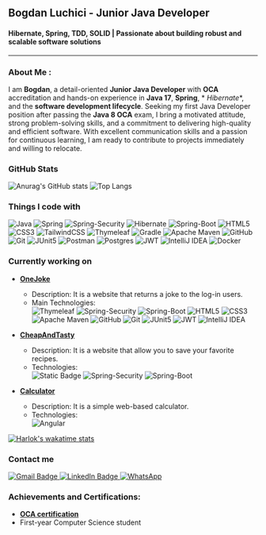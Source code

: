 ## Bogdan Luchici - Junior Java Developer

#### Hibernate, Spring, TDD, SOLID | Passionate about building robust and scalable software solutions

---

### About Me :

I am **Bogdan**, a detail-oriented **Junior Java Developer** with **OCA** accreditation and hands-on experience in **Java 17**, **Spring**, *
*Hibernate**, and the **software development lifecycle**. Seeking my first Java Developer position after passing the **Java 8 OCA** exam, I bring a
motivated attitude, strong problem-solving skills, and a commitment to delivering high-quality and efficient software. With excellent communication
skills and a passion for continuous learning, I am ready to contribute to projects immediately and willing to relocate.

### GitHub Stats

![Anurag's GitHub stats](https://github-readme-stats.vercel.app/api?username=luchici&show_icons=true&hide=stars,prs,issues)
![Top Langs](https://github-readme-stats.vercel.app/api/top-langs/?username=luchici&layout=compact)

### Things I code with

![Java](https://img.shields.io/badge/java-%23ED8B00.svg?style=for-the-badge&logo=openjdk&logoColor=white) ![Spring](https://img.shields.io/badge/spring-%236DB33F.svg?style=for-the-badge&logo=spring&logoColor=white) ![Spring-Security](https://img.shields.io/badge/Spring_Security-6DB33F?style=for-the-badge&logo=Spring-Security&logoColor=white) ![Hibernate](https://img.shields.io/badge/Hibernate-59666C.svg?style=for-the-badge&logo=Hibernate&logoColor=white) ![Spring-Boot](https://img.shields.io/badge/Spring%20Boot-6DB33F.svg?style=for-the-badge&logo=Spring-Boot&logoColor=white) ![HTML5](https://img.shields.io/badge/html5-%23E34F26.svg?style=for-the-badge&logo=html5&logoColor=white) ![CSS3](https://img.shields.io/badge/css3-%231572B6.svg?style=for-the-badge&logo=css3&logoColor=white) ![TailwindCSS](https://img.shields.io/badge/tailwindcss-%2338B2AC.svg?style=for-the-badge&logo=tailwind-css&logoColor=white) ![Thymeleaf](https://img.shields.io/badge/Thymeleaf-%23005C0F.svg?style=for-the-badge&logo=Thymeleaf&logoColor=white) ![Gradle](https://img.shields.io/badge/Gradle-02303A.svg?style=for-the-badge&logo=Gradle&logoColor=white) ![Apache Maven](https://img.shields.io/badge/Apache%20Maven-C71A36?style=for-the-badge&logo=Apache%20Maven&logoColor=white) ![GitHub](https://img.shields.io/badge/github-%23121011.svg?style=for-the-badge&logo=github&logoColor=white) ![Git](https://img.shields.io/badge/git-%23F05033.svg?style=for-the-badge&logo=git&logoColor=white)  ![JUnit5](https://img.shields.io/badge/Junit5-25A162?style=for-the-badge&logo=junit5&logoColor=white) ![Postman](https://img.shields.io/badge/Postman-FF6C37?style=for-the-badge&logo=postman&logoColor=white)   ![Postgres](https://img.shields.io/badge/postgres-%23316192.svg?style=for-the-badge&logo=postgresql&logoColor=white)    ![JWT](https://img.shields.io/badge/JWT-black?style=for-the-badge&logo=JSON%20web%20tokens) ![IntelliJ IDEA](https://img.shields.io/badge/IntelliJIDEA-000000.svg?style=for-the-badge&logo=intellij-idea&logoColor=white) ![Docker](https://img.shields.io/badge/docker-%230db7ed.svg?style=for-the-badge&logo=docker&logoColor=white)

### Currently working on

- [**OneJoke**](https://github.com/luchici/onejoke)
    - Description: It is a website that returns a joke to the log-in users.
    - Main Technologies:
      <br>
      ![Thymeleaf](https://img.shields.io/badge/Thymeleaf-%23005C0F.svg?style=for-the-badge&logo=Thymeleaf&logoColor=white) ![Spring-Security](https://img.shields.io/badge/Spring_Security-6DB33F?style=for-the-badge&logo=Spring-Security&logoColor=white) ![Spring-Boot](https://img.shields.io/badge/Spring%20Boot-6DB33F.svg?style=for-the-badge&logo=Spring-Boot&logoColor=white) ![HTML5](https://img.shields.io/badge/html5-%23E34F26.svg?style=for-the-badge&logo=html5&logoColor=white) ![CSS3](https://img.shields.io/badge/css3-%231572B6.svg?style=for-the-badge&logo=css3&logoColor=white) ![Apache Maven](https://img.shields.io/badge/Apache%20Maven-C71A36?style=for-the-badge&logo=Apache%20Maven&logoColor=white) ![GitHub](https://img.shields.io/badge/github-%23121011.svg?style=for-the-badge&logo=github&logoColor=white) ![Git](https://img.shields.io/badge/git-%23F05033.svg?style=for-the-badge&logo=git&logoColor=white) ![JUnit5](https://img.shields.io/badge/Junit5-25A162?style=for-the-badge&logo=junit5&logoColor=white) ![JWT](https://img.shields.io/badge/JWT-black?style=for-the-badge&logo=JSON%20web%20tokens) ![IntelliJ IDEA](https://img.shields.io/badge/IntelliJIDEA-000000.svg?style=for-the-badge&logo=intellij-idea&logoColor=white)
- [**CheapAndTasty**]()
    - Description: It is a website that allow you to save your favorite recipes.
    - Technologies:
      <br>
      ![Static Badge](https://img.shields.io/badge/Spring%20Cloud-6db33f?style=for-the-badge&logo=Spring&logoColor=ffffff) ![Spring-Security](https://img.shields.io/badge/Spring_Security-6DB33F?style=for-the-badge&logo=Spring-Security&logoColor=white) ![Spring-Boot](https://img.shields.io/badge/Spring%20Boot-6DB33F.svg?style=for-the-badge&logo=Spring-Boot&logoColor=white)

- [**Calculator**]()
    - Description: It is a simple web-based calculator.
    - Technologies:
      <br>
      ![Angular](https://img.shields.io/badge/Angular-DD0031?style=for-the-badge&logo=angular&logoColor=white)

[![Harlok's wakatime stats](https://github-readme-stats.vercel.app/api/wakatime?username=luchici)](https://github.com/anuraghazra/github-readme-stats)

### Contact me

<a href="mailto:luchici123@gmial.com"> 
    <img src="https://img.shields.io/badge/Gmail-D14836?style=for-the-badge&logo=gmail&logoColor=white" alt="Gmail Badge"/>
</a>
<a href="https://www.linkedin.com/in/luchici"> 
    <img src="https://img.shields.io/badge/linkedin-%230077B5.svg?style=for-the-badge&logo=linkedin&logoColor=white" alt="LinkedIn Badge"/>
</a>
<a href="https://wa.me/40770450226"> 
    <img src="https://img.shields.io/badge/WhatsApp-25D366?style=for-the-badge&logo=whatsapp&logoColor=white" alt="WhatsApp"/>
</a>

### Achievements and Certifications:

- <a href="https://www.credly.com/badges/f5d71f13-5cb8-4dab-af24-a207885c46be/public_url">**OCA certification**</a>
- First-year Computer Science student
